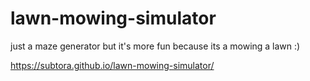 # lawn-mowing-simulator
just a maze generator but it's more fun because its a mowing a lawn :)

 https://subtora.github.io/lawn-mowing-simulator/
